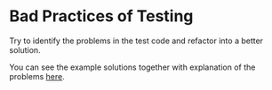 Bad Practices of Testing
========================

Try to identify the problems in the test code and refactor into a better solution.

You can see the example solutions together with explanation of the problems [here](https://github.com/Jarcionek/Bad-Practices-of-Testing).
